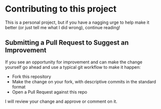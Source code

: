 # Contributing to this project

This is a personal project, but if you have a nagging urge to help make it better (or just tell me what I did wrong), continue reading!

## Submitting a Pull Request to Suggest an Improvement

If you see an opportunity for improvement and can make the change yourself go ahead and use a typical git workflow to make it happen:

* Fork this repository
* Make the change on your fork, with descriptive commits in the standard format
* Open a Pull Request against this repo

I will review your change and approve or comment on it.
